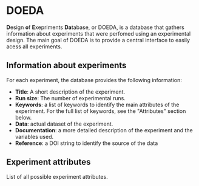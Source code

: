 # DOEDA

**D**esign **o**f **E**xepriments **Da**tabase, or DOEDA, is a database that gathers information about experiments that were perfomed using an experimental design.
The main goal of DOEDA is to provide a central interface to easily acess all experiments.

## Information about experiments

For each experiment, the database provides the following information:

- **Title**: A short description of the experiment.
- **Run size**: The number of experimental runs.
- **Keywords**: a list of keywords to identify the main attributes of the experiment. For the full list of keywords, see the "Attributes" section below.
- **Data**: actual dataset of the experiment.
- **Documentation**: a more detailed description of the experiment and the variables used.
- **Reference**: a DOI string to identify the source of the data

## Experiment attributes

List of all possible experiment attributes.
